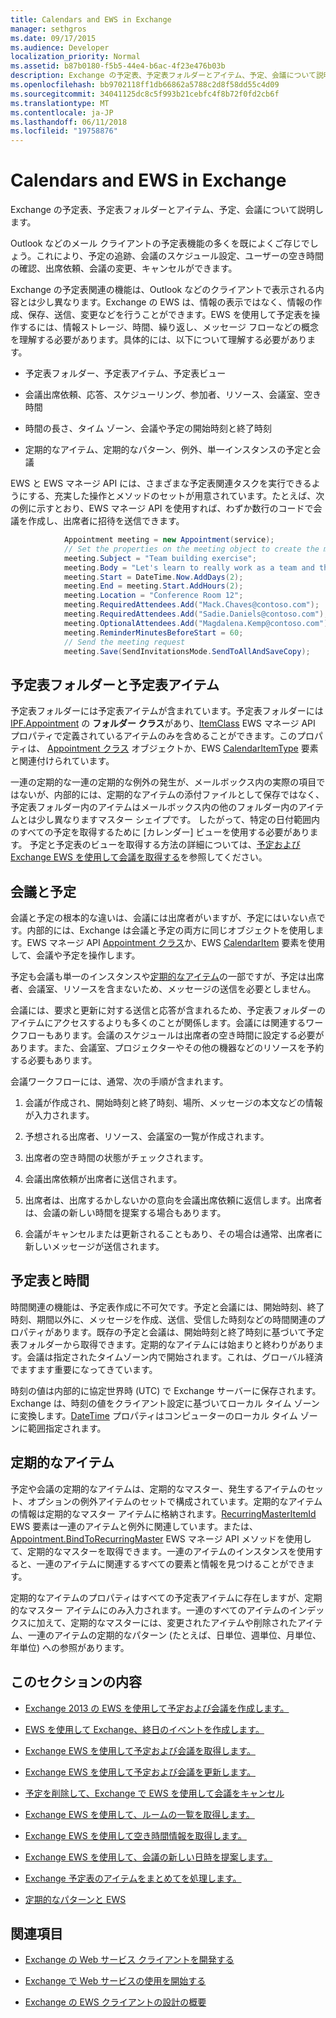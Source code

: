 ```yaml
---
title: Calendars and EWS in Exchange
manager: sethgros
ms.date: 09/17/2015
ms.audience: Developer
localization_priority: Normal
ms.assetid: b87b0180-f5b5-44e4-b6ac-4f23e476b03b
description: Exchange の予定表、予定表フォルダーとアイテム、予定、会議について説明します。
ms.openlocfilehash: bb9702118ff1db66862a5788c2d8f58dd55c4d09
ms.sourcegitcommit: 34041125dc8c5f993b21cebfc4f8b72f0fd2cb6f
ms.translationtype: MT
ms.contentlocale: ja-JP
ms.lasthandoff: 06/11/2018
ms.locfileid: "19758876"
---
```

# <a name="calendars-and-ews-in-exchange"></a>Calendars and EWS in Exchange

Exchange の予定表、予定表フォルダーとアイテム、予定、会議について説明します。
  
Outlook などのメール クライアントの予定表機能の多くを既によくご存じでしょう。これにより、予定の追跡、会議のスケジュール設定、ユーザーの空き時間の確認、出席依頼、会議の変更、キャンセルができます。
  
Exchange の予定表関連の機能は、Outlook などのクライアントで表示される内容とは少し異なります。Exchange の EWS は、情報の表示ではなく、情報の作成、保存、送信、変更などを行うことができます。EWS を使用して予定表を操作するには、情報ストレージ、時間、繰り返し、メッセージ フローなどの概念を理解する必要があります。具体的には、以下について理解する必要があります。
  
- 予定表フォルダー、予定表アイテム、予定表ビュー
    
- 会議出席依頼、応答、スケジューリング、参加者、リソース、会議室、空き時間
    
- 時間の長さ、タイム ゾーン、会議や予定の開始時刻と終了時刻
    
- 定期的なアイテム、定期的なパターン、例外、単一インスタンスの予定と会議
    
EWS と EWS マネージ API には、さまざまな予定表関連タスクを実行できるようにする、充実した操作とメソッドのセットが用意されています。たとえば、次の例に示すとおり、EWS マネージ API を使用すれば、わずか数行のコードで会議を作成し、出席者に招待を送信できます。
  
```cs
            Appointment meeting = new Appointment(service);
            // Set the properties on the meeting object to create the meeting.
            meeting.Subject = "Team building exercise";
            meeting.Body = "Let's learn to really work as a team and then have lunch!";
            meeting.Start = DateTime.Now.AddDays(2);
            meeting.End = meeting.Start.AddHours(2);
            meeting.Location = "Conference Room 12";
            meeting.RequiredAttendees.Add("Mack.Chaves@contoso.com");
            meeting.RequiredAttendees.Add("Sadie.Daniels@contoso.com");
            meeting.OptionalAttendees.Add("Magdalena.Kemp@contoso.com");
            meeting.ReminderMinutesBeforeStart = 60;
            // Send the meeting request
            meeting.Save(SendInvitationsMode.SendToAllAndSaveCopy);

```

## <a name="calendar-folders-and-calendar-items"></a>予定表フォルダーと予定表アイテム
<a name="bk_CalendarFolder"> </a>

予定表フォルダーには予定表アイテムが含まれています。予定表フォルダーには [IPF.Appointment](http://msdn.microsoft.com/library/0041d135-2869-4612-89a5-d1aa86aa1093%28Office.15%29.aspx) の **フォルダー クラス**があり、[ItemClass](http://msdn.microsoft.com/en-us/library/microsoft.exchange.webservices.data.item.itemclass%28v=exchg.80%29.aspx) EWS マネージ API プロパティで定義されているアイテムのみを含めることができます。このプロパティは、 [Appointment クラス](http://msdn.microsoft.com/en-us/library/microsoft.exchange.webservices.data.appointment%28v=exchg.80%29.aspx) オブジェクトか、EWS [CalendarItemType](http://msdn.microsoft.com/library/1feb0788-adf7-4a7c-830c-005214ad930f%28Office.15%29.aspx) 要素と関連付けられています。 
  
一連の定期的な一連の定期的な例外の発生が、メールボックス内の実際の項目ではないが、内部的には、定期的なアイテムの添付ファイルとして保存ではなく、予定表フォルダー内のアイテムはメールボックス内の他のフォルダー内のアイテムとは少し異なりますマスター シェイプです。 したがって、特定の日付範囲内のすべての予定を取得するために [カレンダー] ビューを使用する必要があります。 予定と予定表のビューを取得する方法の詳細については、[予定および Exchange EWS を使用して会議を取得する](how-to-get-appointments-and-meetings-by-using-ews-in-exchange.md)を参照してください。
  
## <a name="meetings-and-appointments"></a>会議と予定
<a name="bk_meetings"> </a>

会議と予定の根本的な違いは、会議には出席者がいますが、予定にはいない点です。内部的には、Exchange は会議と予定の両方に同じオブジェクトを使用します。EWS マネージ API [Appointment クラス](http://msdn.microsoft.com/en-us/library/microsoft.exchange.webservices.data.appointment%28v=exchg.80%29.aspx)か、EWS [CalendarItem](http://msdn.microsoft.com/library/b0c1fd27-b6da-46e5-88b8-88f00c71ba80%28Office.15%29.aspx) 要素を使用して、会議や予定を操作します。 
  
予定も会議も単一のインスタンスや[定期的なアイテム](recurrence-patterns-and-ews.md)の一部ですが、予定は出席者、会議室、リソースを含まないため、メッセージの送信を必要としません。
  
会議には、要求と更新に対する送信と応答が含まれるため、予定表フォルダーのアイテムにアクセスするよりも多くのことが関係します。会議には関連するワークフローもあります。会議のスケジュールは出席者の空き時間に設定する必要があります。また、会議室、プロジェクターやその他の機器などのリソースを予約する必要もあります。
  
会議ワークフローには、通常、次の手順が含まれます。
  
1. 会議が作成され、開始時刻と終了時刻、場所、メッセージの本文などの情報が入力されます。
    
2. 予想される出席者、リソース、会議室の一覧が作成されます。
    
3. 出席者の空き時間の状態がチェックされます。 
    
4. 会議出席依頼が出席者に送信されます。
    
5. 出席者は、出席するかしないかの意向を会議出席依頼に返信します。出席者は、会議の新しい時間を提案する場合もあります。
    
6. 会議がキャンセルまたは更新されることもあり、その場合は通常、出席者に新しいメッセージが送信されます。
    
## <a name="calendars-and-time"></a>予定表と時間
<a name="bk_Time"> </a>

時間関連の機能は、予定表作成に不可欠です。予定と会議には、開始時刻、終了時刻、期間以外に、メッセージを作成、送信、受信した時刻などの時間関連のプロパティがあります。既存の予定と会議は、開始時刻と終了時刻に基づいて予定表フォルダーから取得できます。定期的なアイテムには始まりと終わりがあります。会議は指定されたタイムゾーン内で開始されます。これは、グローバル経済でますます重要になってきています。
  
時刻の値は内部的に協定世界時 (UTC) で Exchange サーバーに保存されます。Exchange は、時刻の値をクライアント設定に基づいてローカル タイム ゾーンに変換します。[DateTime](http://msdn.microsoft.com/library/9c6ecd4c-779c-4fa5-8082-dd2bc0a751f4%28Office.15%29.aspx) プロパティはコンピューターのローカル タイム ゾーンに範囲指定されます。 
  
## <a name="recurring-series"></a>定期的なアイテム
<a name="bk_recurrence"> </a>

予定や会議の定期的なアイテムは、定期的なマスター、発生するアイテムのセット、オプションの例外アイテムのセットで構成されています。定期的なアイテムの情報は定期的なマスター アイテムに格納されます。[RecurringMasterItemId](http://msdn.microsoft.com/library/5800b58c-f3d7-4d8f-acc0-d13e02f4e258%28Office.15%29.aspx) EWS 要素は一連のアイテムと例外に関連しています。または、 [Appointment.BindToRecurringMaster](http://msdn.microsoft.com/en-us/library/dd635978%28v=EXCHG.80%29.aspx) EWS マネージ API メソッドを使用して、定期的なマスターを取得できます。一連のアイテムのインスタンスを使用すると、一連のアイテムに関連するすべての要素と情報を見つけることができます。 
  
定期的なアイテムのプロパティはすべての予定表アイテムに存在しますが、定期的なマスター アイテムにのみ入力されます。一連のすべてのアイテムのインデックスに加えて、定期的なマスターには、変更されたアイテムや削除されたアイテム、一連のアイテムの定期的なパターン (たとえば、日単位、週単位、月単位、年単位) への参照があります。
  
## <a name="in-this-section"></a>このセクションの内容
<a name="bk_inthissection"> </a>

- [Exchange 2013 の EWS を使用して予定および会議を作成します。](how-to-create-appointments-and-meetings-by-using-ews-in-exchange-2013.md)
    
- [EWS を使用して Exchange、終日のイベントを作成します。](how-to-create-all-day-events-by-using-ews-in-exchange.md)
    
- [Exchange EWS を使用して予定および会議を取得します。](how-to-get-appointments-and-meetings-by-using-ews-in-exchange.md)
    
- [Exchange EWS を使用して予定および会議を更新します。](how-to-update-appointments-and-meetings-by-using-ews-in-exchange.md)
    
- [予定を削除して、Exchange で EWS を使用して会議をキャンセル](how-to-delete-appointments-and-cancel-meetings-by-using-ews-in-exchange.md)
    
- [Exchange EWS を使用して、ルームの一覧を取得します。](how-to-get-room-lists-by-using-ews-in-exchange.md)
    
- [Exchange EWS を使用して空き時間情報を取得します。](how-to-get-free-busy-information-by-using-ews-in-exchange.md)
    
- [Exchange EWS を使用して、会議の新しい日時を提案します。](how-to-propose-a-new-meeting-time-by-using-ews-in-exchange.md)
    
- [Exchange 予定表のアイテムをまとめてを処理します。](how-to-process-calendar-items-in-batches-in-exchange.md)
    
- [定期的なパターンと EWS](recurrence-patterns-and-ews.md)
    
## <a name="see-also"></a>関連項目


- [Exchange の Web サービス クライアントを開発する](develop-web-service-clients-for-exchange.md)
    
- [Exchange で Web サービスの使用を開始する](start-using-web-services-in-exchange.md)
    
- [Exchange の EWS クライアントの設計の概要](ews-client-design-overview-for-exchange.md)
    

